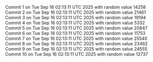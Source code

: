Commit 1 on Tue Sep 16 02:13:11 UTC 2025 with random value 14258
Commit 2 on Tue Sep 16 02:13:11 UTC 2025 with random value 21461
Commit 3 on Tue Sep 16 02:13:11 UTC 2025 with random value 19194
Commit 4 on Tue Sep 16 02:13:11 UTC 2025 with random value 5332
Commit 5 on Tue Sep 16 02:13:11 UTC 2025 with random value 20847
Commit 6 on Tue Sep 16 02:13:11 UTC 2025 with random value 11753
Commit 7 on Tue Sep 16 02:13:11 UTC 2025 with random value 25540
Commit 8 on Tue Sep 16 02:13:11 UTC 2025 with random value 23462
Commit 9 on Tue Sep 16 02:13:11 UTC 2025 with random value 24555
Commit 10 on Tue Sep 16 02:13:11 UTC 2025 with random value 12737
